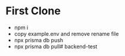 # First Clone

- npm i 
- copy example.env and remove rename file
- npx prisma db push
- npx prisma db pull# backend-test
